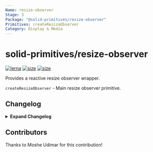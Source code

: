 ```yaml
---
Name: resize-observer
Stage: 3
Package: "@solid-primitives/resize-observer"
Primitives: createResizeObserver
Category: Display & Media
---
```


# solid-primitives/resize-observer

[![lerna](https://img.shields.io/badge/maintained%20with-lerna-cc00ff.svg)](https://lerna.js.org/)
[![size](https://img.shields.io/bundlephobia/minzip/@solid-primitives/resize-observer)](https://bundlephobia.com/package/@solid-primitives/resize-observer)
[![size](https://img.shields.io/npm/v/@solid-primitives/resize-observer)](https://www.npmjs.com/package/@solid-primitives/resize-observer)

Provides a reactive resize observer wrapper.

`createResizeObserver` - Main resize observer primitive.

## Changelog

<details>
<summary><b>Expand Changelog</b></summary>

0.0.100

Initial commit of the resize observer.

1.0.0

Release initial version for CJS support.

</details>

## Contributors

Thanks to Moshe Udimar for this contribution!
